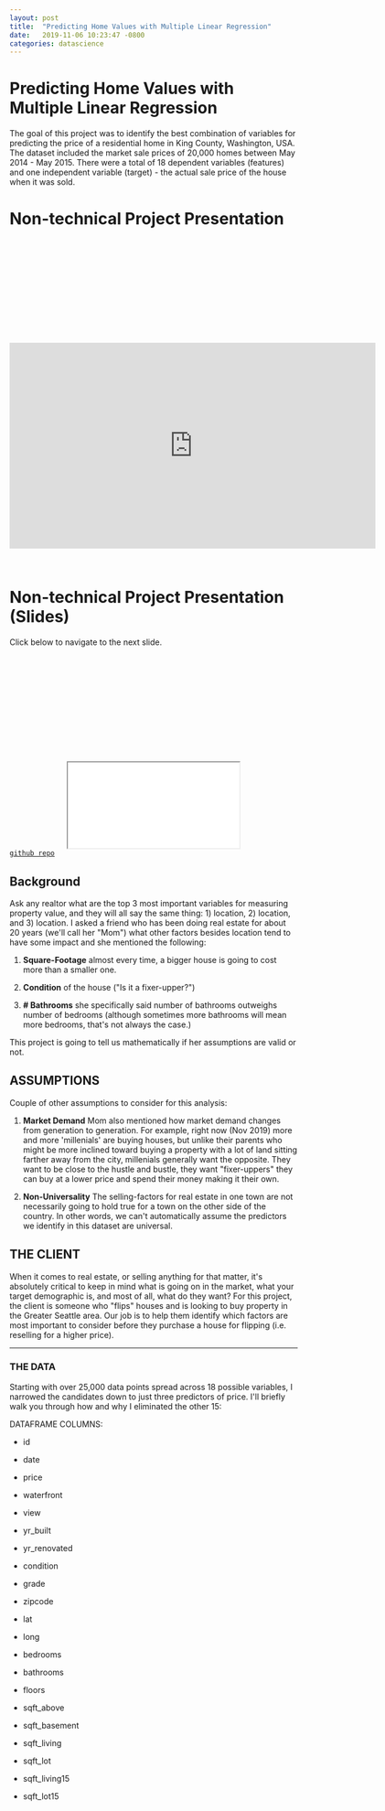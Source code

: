 ```yaml
---
layout: post
title:  "Predicting Home Values with Multiple Linear Regression"
date:   2019-11-06 10:23:47 -0800
categories: datascience
---
```


# Predicting Home Values with Multiple Linear Regression
The goal of this project was to identify the best combination of variables for predicting the price of a residential home in King County, Washington, USA. The dataset included the market sale prices of 20,000 homes between May 2014 - May 2015. There were a total of 18 dependent variables (features) and one independent variable (target) - the actual sale price of the house when it was sold. 

# Non-technical Project Presentation 

<div style="display:block; text-align:center; margin:100px auto; clear:both; top:100px; position:relative; z-index:9999;">

<iframe src="https://player.vimeo.com/video/371786438" width="640" height="360" frameborder="0" webkitallowfullscreen mozallowfullscreen allowfullscreen sandbox="allow-scripts"></iframe>
<br /><br /><br /><br /><br />
</div>

# Non-technical Project Presentation (Slides)

Click below to navigate to the next slide.

<div style="display:block; text-align:center; margin:100px auto; clear:both; top:100px; position:relative; z-index:9999;">
<iframe src="/projects/king-county/slides/index.html"></iframe>
</div>

[`github repo`](https://github.com/hakkeray/predicting-home-values-with-multiple-linear-regression)

## Background
Ask any realtor what are the top 3 most important variables for measuring property value, and they will all say the same thing: 1) location, 2) location, and 3) location. I asked a friend who has been doing real estate for about 20 years (we'll call her "Mom") what other factors besides location tend to have some impact and she mentioned the following:

1. **Square-Footage** almost every time, a bigger house is going to cost more than a smaller one.

2. **Condition** of the house ("Is it a fixer-upper?")

3. **# Bathrooms** she specifically said number of bathrooms outweighs number of bedrooms (although sometimes more bathrooms will mean more bedrooms, that's not always the case.)

This project is going to tell us mathematically if her assumptions are valid or not.

## ASSUMPTIONS
Couple of other assumptions to consider for this analysis:

1. **Market Demand** Mom also mentioned how market demand changes from generation to generation. For example, right now (Nov 2019) more and more 'millenials' are buying houses, but unlike their parents who might be more inclined toward buying a property with a lot of land sitting farther away from the city, millenials generally want the opposite. They want to be close to the hustle and bustle, they want "fixer-uppers" they can buy at a lower price and spend their money making it their own.

2. **Non-Universality** The selling-factors for real estate in one town are not necessarily going to hold true for a town on the other side of the country. In other words, we can't automatically assume the predictors we identify in this dataset are universal.

## THE CLIENT
When it comes to real estate, or selling anything for that matter, it's absolutely critical to keep in mind what is going on in the market, what your target demographic is, and most of all, what do they want? For this project, the client is someone who "flips" houses and is looking to buy property in the Greater Seattle area. Our job is to help them identify which factors are most important to consider before they purchase a house for flipping (i.e. reselling for a higher price).

---

### THE DATA

Starting with over 25,000 data points spread across 18 possible variables, I narrowed the candidates down to just three predictors of price. I'll briefly walk you through how and why I eliminated the other 15:

DATAFRAME COLUMNS:
- id
- date
- price

- waterfront
- view

- yr_built
- yr_renovated
- condition
- grade

- zipcode
- lat
- long

- bedrooms
- bathrooms
- floors

- sqft_above
- sqft_basement
- sqft_living
- sqft_lot
- sqft_living15
- sqft_lot15



